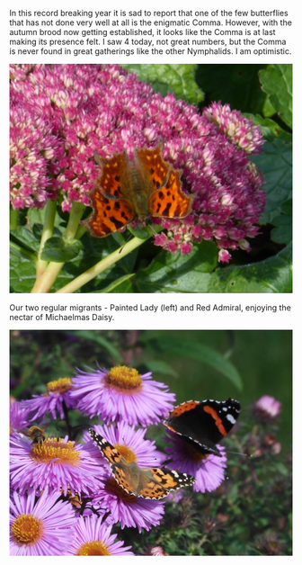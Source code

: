 In this record breaking year it is sad to report that one of the few butterflies that has not done very well at all is the enigmatic Comma. However, with the autumn brood now getting established, it looks like the Comma is at last making its presence felt. I saw 4 today, not great numbers, but the Comma is never found in great gatherings like the other Nymphalids. I am optimistic.

![Comma feasting on ice plant (Sedum spectabile)](/asset/photo/news/21-09-17-comma.jpg)

Our two regular migrants - Painted Lady (left) and Red Admiral, enjoying the nectar of Michaelmas Daisy.

![Painted Lady and Red Admiral](/asset/photo/news/21-09-17-pl-ra.jpg)
